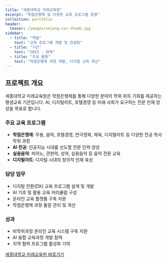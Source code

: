 ```yaml
---
title: "세종대학교 미래교육원"
excerpt: "학점은행제 및 다양한 교육 프로그램 운영"
collection: portfolio
header:
  teaser: /images/sejong-cec-thumb.jpg
sidebar:
  - title: "역할"
    text: "교육 프로그램 개발 및 컨설팅"
  - title: "기간"
    text: "2023 - 현재"
  - title: "주요 활동"
    text: "학점은행제 과정 개발, 디지털 교육 혁신"
---
```


## 프로젝트 개요

세종대학교 미래교육원은 학점은행제를 통해 다양한 분야의 학위 취득 기회를 제공하는 평생교육 기관입니다. AI, 디지털아트, 호텔경영 등 미래 사회가 요구하는 전문 인재 양성을 목표로 합니다.

### 주요 교육 프로그램

* **학점은행제**: 무용, 음악, 호텔경영, 연극영화, 체육, 디지털아트 등 다양한 전공 학사학위 과정
* **AI 전공**: 인공지능 시대를 선도할 전문 인력 양성
* **실용음악**: 피아노, 관현악, 성악, 실용음악 등 음악 전문 교육
* **디지털아트**: 디지털 시대의 창의적 인재 육성

### 담당 업무

* 디지털 전환(DX) 교육 프로그램 설계 및 개발
* AI 기초 및 활용 교육 커리큘럼 구성
* 온라인 교육 플랫폼 구축 자문
* 학점은행제 과정 품질 관리 및 개선

### 성과

* 비학위과정 온라인 교육 시스템 구축 지원
* AI 융합 교육과정 개발 참여
* 지역 협력 프로그램 활성화 기여

[세종대학교 미래교육원 바로가기](https://cec.sejong.ac.kr) 
